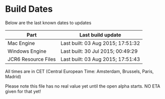 # Build Dates

Below are the last known dates to updates

Part | Last build update
-----|-----
Mac Engine | Last built: 03 Aug 2015; 17:51:32
Windows Engine | Last built: 30 Jul 2015; 00:49:29
JCR6 Resource Files | Last built: 03 Aug 2015; 17:51:43
All times are in CET (Central European Time: Amsterdam, Brussels, Paris, Madrid)


Please note this file has no real value yet until the open alpha starts. NO ETA given for that yet!
